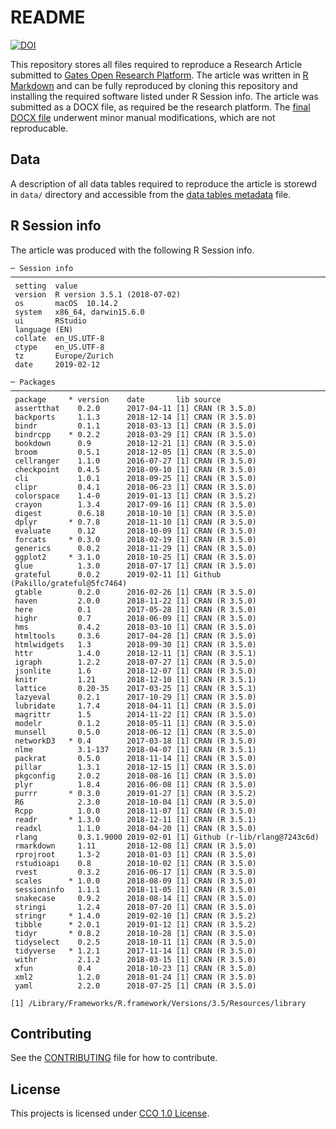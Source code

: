 # README

[![DOI](https://zenodo.org/badge/167369656.svg)](https://zenodo.org/badge/latestdoi/167369656)

This repository stores all files required to reproduce a Research Article submitted to [Gates Open Research Platform](https://gatesopenresearch.org/). The article was written in [R Markdown](https://rmarkdown.rstudio.com/) and can be fully reproduced by cloning this repository and installing the required software listed under R Session info. The article was submitted as a DOCX file, as required be the research platform. The [final DOCX file]() underwent minor manual modifications, which are not reproducable. 

## Data

A description of all data tables required to reproduce the article is storewd in `data/` directory and accessible from the [data tables metadata](data/chp_article_data_tables_metadata.md) file.

## R Session info

The article was produced with the following R Session info.

    ─ Session info ──────────────────────────────────────────────────────────────────────────────────────
     setting  value                       
     version  R version 3.5.1 (2018-07-02)
     os       macOS  10.14.2              
     system   x86_64, darwin15.6.0        
     ui       RStudio                     
     language (EN)                        
     collate  en_US.UTF-8                 
     ctype    en_US.UTF-8                 
     tz       Europe/Zurich               
     date     2019-02-12                  
    
    ─ Packages ──────────────────────────────────────────────────────────────────────────────────────────
     package     * version    date       lib source                           
     assertthat    0.2.0      2017-04-11 [1] CRAN (R 3.5.0)                   
     backports     1.1.3      2018-12-14 [1] CRAN (R 3.5.0)                   
     bindr         0.1.1      2018-03-13 [1] CRAN (R 3.5.0)                   
     bindrcpp    * 0.2.2      2018-03-29 [1] CRAN (R 3.5.0)                   
     bookdown      0.9        2018-12-21 [1] CRAN (R 3.5.0)                   
     broom         0.5.1      2018-12-05 [1] CRAN (R 3.5.0)                   
     cellranger    1.1.0      2016-07-27 [1] CRAN (R 3.5.0)                   
     checkpoint    0.4.5      2018-09-10 [1] CRAN (R 3.5.0)                   
     cli           1.0.1      2018-09-25 [1] CRAN (R 3.5.0)                   
     clipr         0.4.1      2018-06-23 [1] CRAN (R 3.5.0)                   
     colorspace    1.4-0      2019-01-13 [1] CRAN (R 3.5.2)                   
     crayon        1.3.4      2017-09-16 [1] CRAN (R 3.5.0)                   
     digest        0.6.18     2018-10-10 [1] CRAN (R 3.5.0)                   
     dplyr       * 0.7.8      2018-11-10 [1] CRAN (R 3.5.0)                   
     evaluate      0.12       2018-10-09 [1] CRAN (R 3.5.0)                   
     forcats     * 0.3.0      2018-02-19 [1] CRAN (R 3.5.0)                   
     generics      0.0.2      2018-11-29 [1] CRAN (R 3.5.0)                   
     ggplot2     * 3.1.0      2018-10-25 [1] CRAN (R 3.5.0)                   
     glue          1.3.0      2018-07-17 [1] CRAN (R 3.5.0)                   
     grateful      0.0.2      2019-02-11 [1] Github (Pakillo/grateful@5fc7464)
     gtable        0.2.0      2016-02-26 [1] CRAN (R 3.5.0)                   
     haven         2.0.0      2018-11-22 [1] CRAN (R 3.5.0)                   
     here          0.1        2017-05-28 [1] CRAN (R 3.5.0)                   
     highr         0.7        2018-06-09 [1] CRAN (R 3.5.0)                   
     hms           0.4.2      2018-03-10 [1] CRAN (R 3.5.0)                   
     htmltools     0.3.6      2017-04-28 [1] CRAN (R 3.5.0)                   
     htmlwidgets   1.3        2018-09-30 [1] CRAN (R 3.5.0)                   
     httr          1.4.0      2018-12-11 [1] CRAN (R 3.5.1)                   
     igraph        1.2.2      2018-07-27 [1] CRAN (R 3.5.0)                   
     jsonlite      1.6        2018-12-07 [1] CRAN (R 3.5.0)                   
     knitr         1.21       2018-12-10 [1] CRAN (R 3.5.1)                   
     lattice       0.20-35    2017-03-25 [1] CRAN (R 3.5.1)                   
     lazyeval      0.2.1      2017-10-29 [1] CRAN (R 3.5.0)                   
     lubridate     1.7.4      2018-04-11 [1] CRAN (R 3.5.0)                   
     magrittr      1.5        2014-11-22 [1] CRAN (R 3.5.0)                   
     modelr        0.1.2      2018-05-11 [1] CRAN (R 3.5.0)                   
     munsell       0.5.0      2018-06-12 [1] CRAN (R 3.5.0)                   
     networkD3   * 0.4        2017-03-18 [1] CRAN (R 3.5.0)                   
     nlme          3.1-137    2018-04-07 [1] CRAN (R 3.5.1)                   
     packrat       0.5.0      2018-11-14 [1] CRAN (R 3.5.0)                   
     pillar        1.3.1      2018-12-15 [1] CRAN (R 3.5.0)                   
     pkgconfig     2.0.2      2018-08-16 [1] CRAN (R 3.5.0)                   
     plyr          1.8.4      2016-06-08 [1] CRAN (R 3.5.0)                   
     purrr       * 0.3.0      2019-01-27 [1] CRAN (R 3.5.2)                   
     R6            2.3.0      2018-10-04 [1] CRAN (R 3.5.0)                   
     Rcpp          1.0.0      2018-11-07 [1] CRAN (R 3.5.0)                   
     readr       * 1.3.0      2018-12-11 [1] CRAN (R 3.5.1)                   
     readxl        1.1.0      2018-04-20 [1] CRAN (R 3.5.0)                   
     rlang         0.3.1.9000 2019-02-01 [1] Github (r-lib/rlang@7243c6d)     
     rmarkdown     1.11       2018-12-08 [1] CRAN (R 3.5.0)                   
     rprojroot     1.3-2      2018-01-03 [1] CRAN (R 3.5.0)                   
     rstudioapi    0.8        2018-10-02 [1] CRAN (R 3.5.0)                   
     rvest         0.3.2      2016-06-17 [1] CRAN (R 3.5.0)                   
     scales      * 1.0.0      2018-08-09 [1] CRAN (R 3.5.0)                   
     sessioninfo   1.1.1      2018-11-05 [1] CRAN (R 3.5.0)                   
     snakecase     0.9.2      2018-08-14 [1] CRAN (R 3.5.0)                   
     stringi       1.2.4      2018-07-20 [1] CRAN (R 3.5.0)                   
     stringr     * 1.4.0      2019-02-10 [1] CRAN (R 3.5.2)                   
     tibble      * 2.0.1      2019-01-12 [1] CRAN (R 3.5.2)                   
     tidyr       * 0.8.2      2018-10-28 [1] CRAN (R 3.5.0)                   
     tidyselect    0.2.5      2018-10-11 [1] CRAN (R 3.5.0)                   
     tidyverse   * 1.2.1      2017-11-14 [1] CRAN (R 3.5.0)                   
     withr         2.1.2      2018-03-15 [1] CRAN (R 3.5.0)                   
     xfun          0.4        2018-10-23 [1] CRAN (R 3.5.0)                   
     xml2          1.2.0      2018-01-24 [1] CRAN (R 3.5.0)                   
     yaml          2.2.0      2018-07-25 [1] CRAN (R 3.5.0)                   
    
    [1] /Library/Frameworks/R.framework/Versions/3.5/Resources/library

## Contributing

See the [CONTRIBUTING](CONTRIBUTING.md) file for how to contribute.

## License

This projects is licensed under [CCO 1.0 License](LICENSE.md). 